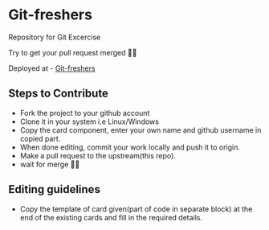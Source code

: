 # Git-freshers
Repository for Git Excercise

Try to get your pull request merged :man_technologist:

Deployed at - [Git-freshers]()

## Steps to Contribute

-   Fork the project to your github account
-   Clone it in your system i.e Linux/Windows
-   Copy the card component, enter your own name and github username in copied part.
-   When done editing, commit your work locally and push it to origin.
-   Make a pull request to the upstream(this repo).
-   wait for merge :man_technologist:

## Editing guidelines

-   Copy the template of card given(part of code in separate block) at the end of the existing cards and fill in the required details.
